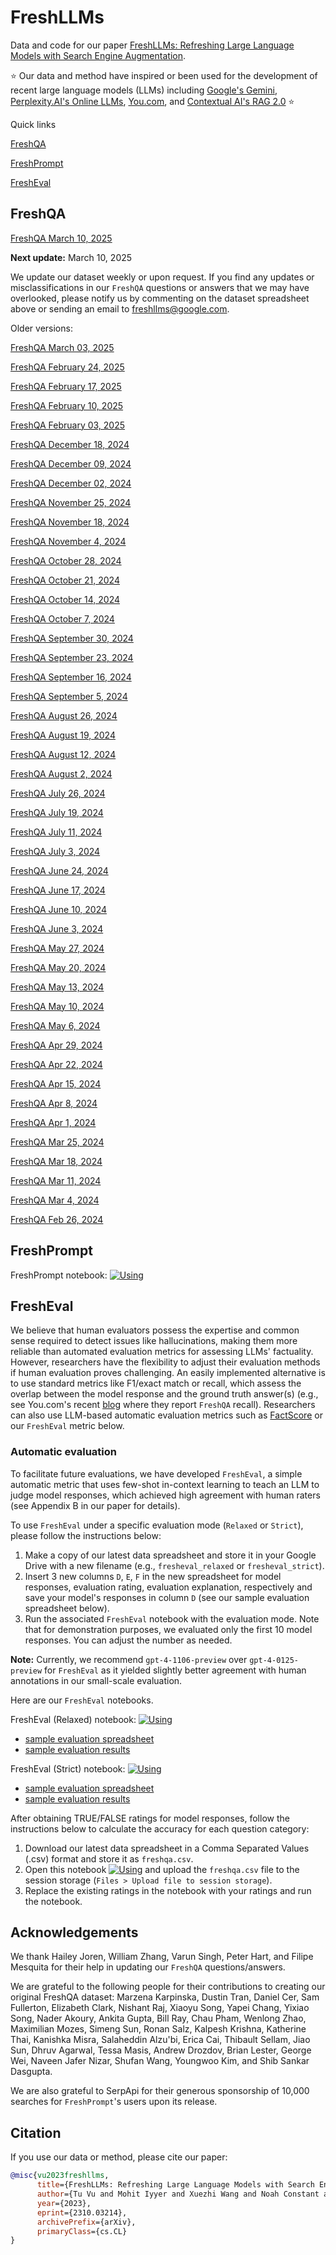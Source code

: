 # FreshLLMs


Data and code for our paper [FreshLLMs: Refreshing Large Language Models with Search Engine Augmentation](https://arxiv.org/abs/2310.03214).

:star: Our data and method have inspired or been used for the development of recent large language models (LLMs) including [Google's Gemini](https://gemini.google.com), [Perplexity.AI's Online LLMs](https://blog.perplexity.ai/blog/introducing-pplx-online-llms), [You.com](https://about.you.com/introducing-the-you-api-web-scale-search-for-llms), and [Contextual AI's RAG 2.0](https://contextual.ai/introducing-rag2) :star:

Quick links

[FreshQA](https://github.com/freshllms/freshqa?tab=readme-ov-file#freshqa)

[FreshPrompt](https://github.com/freshllms/freshqa?tab=readme-ov-file#freshprompt)

[FreshEval](https://github.com/freshllms/freshqa?tab=readme-ov-file#fresheval)


## FreshQA

[FreshQA March 10, 2025](https://docs.google.com/spreadsheets/d/1pR1ETI3cX9_295HhfPfRUOHNlEYE5aJhbNFqN7DJ5Xk/edit?usp=sharing)

**Next update:** March 10, 2025

We update our dataset weekly or upon request. If you find any updates or misclassifications in our `FreshQA` questions or answers that we may have overlooked, please notify us by commenting on the dataset spreadsheet above or sending an email to freshllms@google.com.


Older versions:

[FreshQA March 03, 2025](https://docs.google.com/spreadsheets/d/1IcgM8cRmW8Xa2RDIiTuMvZgyogB1fc9oSSNaJfURPhk/edit?usp=sharing)

[FreshQA February 24, 2025](https://docs.google.com/spreadsheets/d/1e_0mORRXJsCgLR2ZaaBWm2tzfWB2msjQ---a9jaBZnE/edit?usp=sharing)

[FreshQA February 17, 2025](https://docs.google.com/spreadsheets/d/12aWIs2Vw8mlrs6iKfuEj_ZEDoW10wEfQ2N0qy2raPA8/edit?usp=sharing)

[FreshQA February 10, 2025](https://docs.google.com/spreadsheets/d/1LWf-6NIYtmi_Eu6VTGexwLH4V0A5vncRASAdVRxRDLo/edit?usp=sharing)

[FreshQA February 03, 2025](https://docs.google.com/spreadsheets/d/1t3n4vP3-49-_lz8nHaH5JXC21s_EfhxqL1vI3bhPEnU/edit?usp=sharing)

[FreshQA December 18, 2024](https://docs.google.com/spreadsheets/d/1llFQDYuwX95L7yYDQ4aLCwJmkEh9VOSHNu6g7HjT8e0/edit?usp=sharing)

[FreshQA December 09, 2024](https://docs.google.com/spreadsheets/d/1MAli0K89SfYq_hFv7J6DhiU2Ovbu9xirksaK7v_YEuY/edit?usp=sharing)

[FreshQA December 02, 2024](https://docs.google.com/spreadsheets/d/1jSRMJTyYTuoavS-f6LRPdkD8ndNtHokGzBjFfFxHgXg/edit?usp=sharing)

[FreshQA November 25, 2024](https://docs.google.com/spreadsheets/d/1d7clVEos4LNy0oJ61QYwrXUVN4LG-APtszjAC0As-i8/edit?usp=sharing)

[FreshQA November 18, 2024](https://docs.google.com/spreadsheets/d/1o1Hcpjqn4jZmQBL-kqbwsm7zK_vpaYmehHODalMHGdQ/edit?usp=sharing)

[FreshQA November 4, 2024](https://docs.google.com/spreadsheets/d/1JtSVXl5M5xT-fyEF32uI2YRozMjP1RIICB7zYGC9gLI/edit?usp=sharing)

[FreshQA October 28, 2024](https://docs.google.com/spreadsheets/d/1j6qr14l8oK_7gJ_XdnTBi8Pj1NVt5yeQEBKxFPkKn_g/edit?usp=sharing)

[FreshQA October 21, 2024](https://docs.google.com/spreadsheets/d/13McP8V9S5bHqwNj-Bc8-2iy6NnsPAqoPdT_U2rPnf4A/edit?usp=sharing)

[FreshQA October 14, 2024](https://docs.google.com/spreadsheets/d/1L6iHkseRKNrx32iYA5ptiwf8rbM0S1W3zgcLTqXqdEE/edit?usp=sharing)

[FreshQA October 7, 2024](https://docs.google.com/spreadsheets/d/1yvTJzfD5Rf64gd0xSekfK0yGHaAIv-nOZenKYfoAT_0/edit?usp=sharing)

[FreshQA September 30, 2024](https://docs.google.com/spreadsheets/d/1mNW3QOlQmujaOn-9BKrD6ujhJr4MGjkgmSKKedKeU8E/edit?usp=sharing)

[FreshQA September 23, 2024](https://docs.google.com/spreadsheets/d/1PnCh2Tg_K4eRdpbe-nnN9REMoK8QGdKAQ4KrNNBPhWA/edit?usp=sharing)

[FreshQA September 16, 2024](https://docs.google.com/spreadsheets/d/1739rsb_Lzm7EMxYzGHxsuBMzetLCdMHKsYUA0LwvWlQ/edit?usp=sharing)

[FreshQA September 5, 2024](https://docs.google.com/spreadsheets/d/19Fn-lqkrZsJt4I6EpAGn0dm2tBcfz_86dKWT3VkERLo/edit?usp=sharing)

[FreshQA August 26, 2024](https://docs.google.com/spreadsheets/d/1l6gLnJvHPHL80RM2FtNumkD6szsvtp8E7JV7cR61lX0/edit?usp=sharing)

[FreshQA August 19, 2024](https://docs.google.com/spreadsheets/d/1XDgfCx2sOG4JVP9aFUfny7dd2jYnse6fEdSTIptPDoo/edit?usp=sharing)

[FreshQA August 12, 2024](https://docs.google.com/spreadsheets/d/19bl0W9bw2Ro3I0SjTu8G-y49-ZJVN2dHyEnC-M82gDY/edit?usp=sharing)

[FreshQA August 2, 2024](https://docs.google.com/spreadsheets/d/1gQ8VKZJSAoZATWO1sdnmmQaSuhtQH2pVUwexKkHIxfQ/edit?usp=sharing)

[FreshQA July 26, 2024](https://docs.google.com/spreadsheets/d/18cz7kmmQFk3jHbowOrzTGjPusdb5GnFEZYKXQL-girw/edit?usp=sharing)

[FreshQA July 19, 2024](https://docs.google.com/spreadsheets/d/1aHg4rFTYNtgYXFERDLXTsoYCPvfuZkenflrwPLjMPnU/edit?usp=sharing)

[FreshQA July 11, 2024](https://docs.google.com/spreadsheets/d/16x3-m3iLRk5ljK_93EKxhOFRLf8o2L4sqmKZO0CkhU8/edit?usp=sharing)

[FreshQA July 3, 2024](https://docs.google.com/spreadsheets/d/1hJPGja3DuUSkVROoIZGfjZroGFugqT-AO6bzbREQDlI/edit?usp=sharing)

[FreshQA June 24, 2024](https://docs.google.com/spreadsheets/d/11oqtBYZiO0I0niWLJqo6shQRCinwLSczNIGSq9hafbQ/edit?usp=sharing)

[FreshQA June 17, 2024](https://docs.google.com/spreadsheets/d/1ONVJy_f1WdCVJ_N9mmHfOpJPQ-eC8eK4oekjCBHDygY/edit?usp=sharing)

[FreshQA June 10, 2024](https://docs.google.com/spreadsheets/d/1PDLReKlbKxbnu66v_-PKoxqx50OdiYhHc192kYnaqWI/edit?usp=sharing)

[FreshQA June 3, 2024](https://docs.google.com/spreadsheets/d/1GxL0kr0IC3kDeisjxPLRHgM5uOhDFVgDpqcINibD0uk/edit?usp=sharing)

[FreshQA May 27, 2024](https://docs.google.com/spreadsheets/d/1cPtDoCgBG3weih7AuAnXk9jsgEH8XMWYHzKMD1OgX-4/edit?usp=sharing)

[FreshQA May 20, 2024](https://docs.google.com/spreadsheets/d/1EWc3w_dBfJONl_HtL7LtRsmZ-XYi-gKFCkUZAs62o_I/edit?usp=sharing)

[FreshQA May 13, 2024](https://docs.google.com/spreadsheets/d/1p0qXk1iqSwV9Pq2DpivwtxfKUjLyK_n-k3jgtlDb_54/edit?usp=sharing&resourcekey=0-rddWsLSn8JaYS1PygZPVYw)

[FreshQA May 10, 2024](https://docs.google.com/spreadsheets/d/166xjz7rGaN3MaeimuZJBbEXPzT8PvEpHBno7iJ2obss/edit?usp=sharing)

[FreshQA May 6, 2024](https://docs.google.com/spreadsheets/d/1i1vqjOvGh2LQ9L_AimalzezuU-AQDANubvh4OE-iJcs/edit?usp=sharing)

[FreshQA Apr 29, 2024](https://docs.google.com/spreadsheets/d/1qWhTS1aR57eHa6LQlYyJKEnXaItlQ0_19vYrIPxMtI0/edit?usp=sharing)

[FreshQA Apr 22, 2024](https://docs.google.com/spreadsheets/d/1dI54REjfTpFCrvpXvpO1D1QeAXRuTrLbvenjklmuj8k/edit?usp=sharing)

[FreshQA Apr 15, 2024](https://docs.google.com/spreadsheets/d/1c5pn-FIFZl4MV02dEZ-_R2JsKywD7ZzL7dfG2T-OGt4/edit?usp=sharing)

[FreshQA Apr 8, 2024](https://docs.google.com/spreadsheets/d/1nDEWXXG2VcXEktYiLhQ8QWmw4DFshiodgGh6A4dlgUQ/edit?usp=sharing)

[FreshQA Apr 1, 2024](https://docs.google.com/spreadsheets/d/1L9V0pRqyBl1476zyQh32NquCnv7-pe3Y7VOfGPwQTDo/edit?usp=sharing)

[FreshQA Mar 25, 2024](https://docs.google.com/spreadsheets/d/1DLTGhLCmOgau-np1oQqoeRRyd7Ow6y0bJHmNFrsPmeQ/edit?usp=sharing)

[FreshQA Mar 18, 2024](https://docs.google.com/spreadsheets/d/13tzqv1oquj-GvdCkWlS13lmVaZqhWQ61CIDE1Ngh71A/edit?usp=sharing)

[FreshQA Mar 11, 2024](https://docs.google.com/spreadsheets/d/1wuaanfgOA4cHodseXs6H4MBTsRs5JaUbnqleo7o4vPM/edit?usp=sharing)

[FreshQA Mar 4, 2024](https://docs.google.com/spreadsheets/d/1ta7vIcCxShdFWEPY2AMt-F1DFmpfa2j0wewwJO3mC60/edit?usp=sharing)

[FreshQA Feb 26, 2024](https://docs.google.com/spreadsheets/d/1V6nIxVTI9tqZ-wfgK-uFuUPiGEa1Zmnz53OeGbaNtO0/edit?usp=sharing)


## FreshPrompt


FreshPrompt notebook: [![Using](https://colab.research.google.com/assets/colab-badge.svg)](https://colab.research.google.com/drive/1YKL3wN1LdaY5Aqlz8IRlag7zzMr7FSTQ?usp=sharing)


## FreshEval


We believe that human evaluators possess the expertise and common sense required to detect issues like hallucinations, making them more reliable than automated evaluation metrics for assessing LLMs' factuality. However, researchers have the flexibility to adjust their evaluation methods if human evaluation proves challenging. An easily implemented alternative is to use standard metrics like F1/exact match or recall, which assess the overlap between the model response and the ground truth answer(s) (e.g., see You.com's recent [blog](https://about.you.com/introducing-the-you-api-web-scale-search-for-llms) where they report `FreshQA` recall). Researchers can also use LLM-based automatic evaluation metrics such as [FactScore](https://arxiv.org/abs/2305.14251) or our `FreshEval` metric below.

### Automatic evaluation


To facilitate future evaluations, we have developed `FreshEval`, a simple automatic metric that uses few-shot in-context learning to teach an LLM to judge model responses, which achieved high agreement with human raters (see Appendix B in our paper for details).

To use `FreshEval` under a specific evaluation mode (`Relaxed` or `Strict`), please follow the instructions below:

1. Make a copy of our latest data spreadsheet and store it in your Google Drive with a new filename (e.g., `fresheval_relaxed` or `fresheval_strict`).
2. Insert 3 new columns `D`, `E`, `F` in the new spreadsheet for model responses, evaluation rating, evaluation explanation, respectively and save your model's responses in column `D` (see our sample evaluation spreadsheet below).  
3. Run the associated `FreshEval` notebook with the evaluation mode. Note that for demonstration purposes, we evaluated only the first 10 model responses. You can adjust the number as needed. 

**Note:** Currently, we recommend `gpt-4-1106-preview` over `gpt-4-0125-preview` for `FreshEval` as it yielded slightly better agreement with human annotations in our small-scale evaluation.

Here are our `FreshEval` notebooks.

FreshEval (Relaxed) notebook: [![Using](https://colab.research.google.com/assets/colab-badge.svg)](https://colab.research.google.com/drive/1mFDg-KZQLDSh_drwoXm9VL7ItfreXGJw?usp=sharing)
* [sample evaluation spreadsheet](https://docs.google.com/spreadsheets/d/1rmycAEgBZaPoBbMOlZNJRxd-9yXwmCwt9BrHHx5GbAA/edit?usp=sharing)
* [sample evaluation results](https://docs.google.com/spreadsheets/d/1j6HH879cwGb5ZIT5jFGO47ftoqzmIigz1lQ_g8wTGkA/edit?usp=sharing)

FreshEval (Strict) notebook: [![Using](https://colab.research.google.com/assets/colab-badge.svg)](https://colab.research.google.com/drive/1Euim1Tz-jqT1zuBTkH_RfwpEENp_29R9?usp=sharing)
* [sample evaluation spreadsheet](https://docs.google.com/spreadsheets/d/1QJq8OJwUVz_gd7fP-pAaT_0qcm9oj2__90CjliLQE_s/edit?usp=sharing)
* [sample evaluation results](https://docs.google.com/spreadsheets/d/1pRGQjg8CZVku664H20mSjHwua7EAvSzPcb_Cozwz3yA/edit?usp=sharing)

After obtaining TRUE/FALSE ratings for model responses, follow the instructions below to calculate the accuracy for each question category:

1. Download our latest data spreadsheet in a Comma Separated Values (.csv) format and store it as `freshqa.csv`.
2. Open this notebook [![Using](https://colab.research.google.com/assets/colab-badge.svg)](https://colab.research.google.com/drive/18LlmElJkt0joCkkpQffa1UtF9dtUdLmC?usp=sharing) and upload the `freshqa.csv` file to the session storage (`Files > Upload file to session storage`).
3. Replace the existing ratings in the notebook with your ratings and run the notebook.


## Acknowledgements


We thank Hailey Joren, William Zhang, Varun Singh, Peter Hart, and Filipe Mesquita for their help in updating our `FreshQA` questions/answers.

We are grateful to the following people for their contributions to creating our original FreshQA dataset: Marzena Karpinska, Dustin Tran, Daniel Cer, Sam Fullerton, Elizabeth Clark, Nishant Raj, Xiaoyu Song, Yapei Chang, Yixiao Song, Nader Akoury, Ankita Gupta, Bill Ray, Chau Pham, Wenlong Zhao, Maximilian Mozes, Simeng Sun, Ronan Salz, Kalpesh Krishna, Katherine Thai, Kanishka Misra, Salaheddin Alzu'bi, Erica Cai, Thibault Sellam, Jiao Sun, Dhruv Agarwal, Tessa Masis, Andrew Drozdov, Brian Lester, George Wei, Naveen Jafer Nizar, Shufan Wang, Youngwoo Kim, and Shib Sankar Dasgupta.

We are also grateful to SerpApi for their generous sponsorship of 10,000 searches for `FreshPrompt`'s users upon its release.


## Citation


If you use our data or method, please cite our paper:
```bibtex
@misc{vu2023freshllms,
      title={FreshLLMs: Refreshing Large Language Models with Search Engine Augmentation}, 
      author={Tu Vu and Mohit Iyyer and Xuezhi Wang and Noah Constant and Jerry Wei and Jason Wei and Chris Tar and Yun-Hsuan Sung and Denny Zhou and Quoc Le and Thang Luong},
      year={2023},
      eprint={2310.03214},
      archivePrefix={arXiv},
      primaryClass={cs.CL}
}
```
